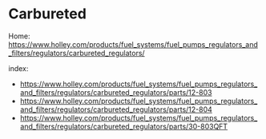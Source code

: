 # Carbureted
Home: https://www.holley.com/products/fuel_systems/fuel_pumps_regulators_and_filters/regulators/carbureted_regulators/

index:
- https://www.holley.com/products/fuel_systems/fuel_pumps_regulators_and_filters/regulators/carbureted_regulators/parts/12-803
- https://www.holley.com/products/fuel_systems/fuel_pumps_regulators_and_filters/regulators/carbureted_regulators/parts/12-804
- https://www.holley.com/products/fuel_systems/fuel_pumps_regulators_and_filters/regulators/carbureted_regulators/parts/30-803QFT
